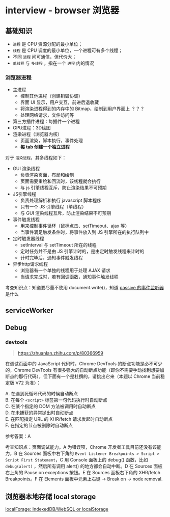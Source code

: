 # interview - browser 浏览器

## 基础知识
* `进程` 是 CPU 资源分配的最小单位；
* `线程` 是 CPU 调度的最小单位，一个进程可有多个线程；
* 不同 `进程` 间可通信，但代价大；
* `单线程` 与 `多线程` ，指在一个 `进程` 内的情况

### 浏览器进程

* 主进程
  * 控制其他进程（创建销毁协调）
  * 界面 UI 显示，用户交互，前进后退收藏
  * 将渲染进程得到的内存中的 Bitmap，绘制到用户界面上 ？？？
  * 处理网络请求，文件访问等
* 第三方插件进程：每插件一个进程
* GPU进程：3D绘图
* 渲染进程（浏览器内核）
  * 页面渲染，脚本执行，事件处理
  * **每 tab 创建一个独立进程**

对于 `渲染进程`，其多线程如下：
* GUI 渲染线程
  * 负责渲染页面，布局和绘制
  * 页面需要重绘和回流时，该线程就会执行
  * 与 js 引擎线程互斥，防止渲染结果不可预期
* JS引擎线程
  * 负责处理解析和执行 javascript 脚本程序
  * 只有一个 JS 引擎线程（单线程）
  * 与 GUI 渲染线程互斥，防止渲染结果不可预期
* 事件触发线程
  * 用来控制事件循环（鼠标点击、setTimeout、ajax 等）
  * 当事件满足触发条件时，将事件放入到 JS 引擎所在的执行队列中
* 定时触发器线程
  * setInterval 与 setTimeout 所在的线程
  * 定时任务并不是由 JS 引擎计时的，是由定时触发线程来计时的
  * 计时完毕后，通知事件触发线程
* 异步http请求线程
  * 浏览器有一个单独的线程用于处理 AJAX 请求
  * 当请求完成时，若有回调函数，通知事件触发线程

考查知识点：知道要尽量不使用 document.write()，知道 [passive 的事件监听器](https://zjy.name/passive-event-listeners/)是什么

## serviceWorker

## Debug

### devtools
> https://zhuanlan.zhihu.com/p/80366959

在调试页面中的 JavaScript 代码时，Chrome DevTools 的断点功能是必不可少的，Chrome DevTools 有很多强大的自动断点功能（即你不需要手动找到想要加断点的那行代码），但下面有一个是杜撰的，请挑出它来（本题以 Chrome 当前稳定版 V72 为准）：

A. 在遇到死循环代码的时候自动断点<br>
B. 在每个 `<script>` 标签第一句代码执行时自动断点<br>
C. 在某个指定的 DOM 方法被调用时自动断点<br>
D. 在未捕获的异常抛出时自动断点<br>
E. 在匹配指定 URL 的 XHR/fetch 请求发起时自动断点<br>
F. 在指定的节点被删除时自动断点

参考答案：A

考查知识点：页面调试能力。A 为错误项，Chrome 开发者工具目前还没有该能力，B 在 Sources 面板中右下角的 `Event Listener Breakpoints > Script > Script First Statement`，C 用 Console 面板上的 debug() 函数，比如 `debug(alert)` ，然后所有调用 alert() 的地方都会自动中断。D 在 Sources 面板右上角的 Pause on exceptions 按钮。E 在  Sources 面板右下角的 XHR/fetch Breakpoints。F 在 Elements 面板中元素上右键 -> Break on -> node removal.

## 浏览器本地存储 local storage

[localForage: IndexedDB/WebSQL or localStorage](https://localforage.docschina.org/)